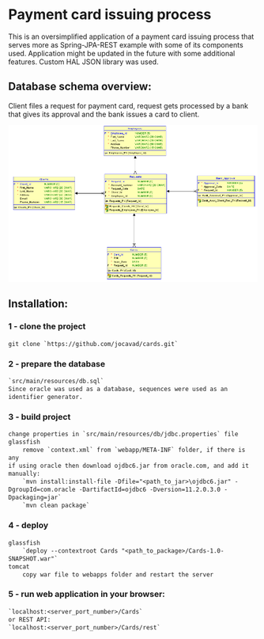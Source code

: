 # Payment card issuing process 

This is an oversimplified application of a payment card issuing process that serves more as Spring-JPA-REST example with some of its 
components used. Application might be updated in the future with some additional features. Custom HAL JSON library was used.

## Database schema overview: 

Client files a request for payment card, request gets processed by a bank that gives its approval and the bank issues a card to client.

![Schema](docs/cards.png)

## Installation: 

### 1 - clone the project 
    git clone `https://github.com/jocavad/cards.git`

### 2 - prepare the database 
    `src/main/resources/db.sql`
    Since oracle was used as a database, sequences were used as an identifier generator.

### 3 - build project 
    change properties in `src/main/resources/db/jdbc.properties` file
    glassfish
        remove `context.xml` from `webapp/META-INF` folder, if there is any
    if using oracle then download ojdbc6.jar from oracle.com, and add it manually:
        `mvn install:install-file -Dfile="<path_to_jar>\ojdbc6.jar" -DgroupId=com.oracle -DartifactId=ojdbc6 -Dversion=11.2.0.3.0 -Dpackaging=jar`
        `mvn clean package`

### 4 - deploy 
    glassfish
        `deploy --contextroot Cards "<path_to_package>/Cards-1.0-SNAPSHOT.war"`
    tomcat
        copy war file to webapps folder and restart the server

### 5 - run web application in your browser:
    `localhost:<server_port_number>/Cards`
    or REST API:
    `localhost:<server_port_number>/Cards/rest`
